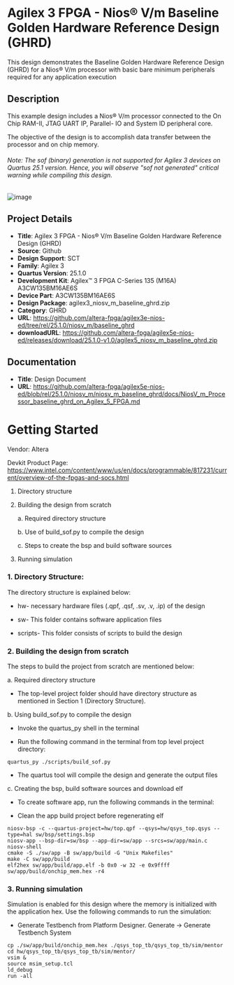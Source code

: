 # Agilex 3 FPGA - Nios® V/m Baseline Golden Hardware Reference Design (GHRD)

This design demonstrates the Baseline Golden Hardware Reference Design (GHRD) for a Nios® V/m processor with basic bare minimum peripherals required for any application execution

## Description

This example design includes a Nios® V/m processor connected to the On Chip RAM-II, JTAG UART IP, Parallel- IO and System ID peripheral core. 

The objective of the design is to accomplish data transfer between the processor and on chip memory. 

###### Note: The sof (binary) generation is not supported for Agilex 3 devices on Quartus 25.1 version. Hence, you will observe "sof not generated" critical warning while compiling this design.

![image](https://github.com/altera-fpga/agilex3e-nios-ed/blob/rel/25.1.0/niosv_m/baseline_ghrd/img/baseline_ghrd_block_design.png)

## Project Details

* **Title**: Agilex 3 FPGA - Nios® V/m Baseline Golden Hardware Reference Design (GHRD)
* **Source**: Github
* **Design Support**: SCT
* **Family**: Agilex 3
* **Quartus Version**: 25.1.0
* **Development Kit**: Agilex™ 3 FPGA C-Series 135 (M16A) A3CW135BM16AE6S
* **Device Part**: A3CW135BM16AE6S
* **Design Package**: agilex3_niosv_m_baseline_ghrd.zip
* **Category**: GHRD
* **URL**: https://github.com/altera-fpga/agilex3e-nios-ed/tree/rel/25.1.0/niosv_m/baseline_ghrd
* **downloadURL**: https://github.com/altera-fpga/agilex5e-nios-ed/releases/download/25.1.0-v1.0/agilex5_niosv_m_baseline_ghrd.zip

## Documentation

* **Title**: Design Document
* **URL**: https://github.com/altera-fpga/agilex5e-nios-ed/blob/rel/25.1.0/niosv_m/niosv_m_baseline_ghrd/docs/NiosV_m_Processor_baseline_ghrd_on_Agilex_5_FPGA.md

# Getting Started

Vendor: Altera

Devkit Product Page: https://www.intel.com/content/www/us/en/docs/programmable/817231/current/overview-of-the-fpgas-and-socs.html

1. Directory structure
2. Building the design from scratch

    a.	Required directory structure

    b.	Use of build_sof.py to compile the design

    c.	Steps to create the bsp and build software sources
    
3. Running simulation

### 1. Directory Structure:

The directory structure is explained below:

- hw- necessary hardware files (.qpf, .qsf, .sv, .v, .ip) of the design

- sw- This folder contains software application files

- scripts- This folder consists of scripts to build the design


### 2. Building the design from scratch

The steps to build the project from scratch are mentioned below:

a. Required directory structure
- The top-level project folder should have directory structure as mentioned in Section 1 (Directory Structure).

b. Using build_sof.py to compile the design
- Invoke the quartus_py shell in the terminal

- Run the following command in the terminal from top level project directory:
```
quartus_py ./scripts/build_sof.py
```
- The quartus tool will compile the design and generate the output files

c. Creating the bsp, build software sources and download elf
- To create software app, run the following commands in the terminal:

- Clean the app build project before regenerating elf

```     
niosv-bsp -c --quartus-project=hw/top.qpf --qsys=hw/qsys_top.qsys --type=hal sw/bsp/settings.bsp
niosv-app --bsp-dir=sw/bsp --app-dir=sw/app --srcs=sw/app/main.c
niosv-shell
cmake -S ./sw/app -B sw/app/build -G "Unix Makefiles"
make -C sw/app/build
elf2hex sw/app/build/app.elf -b 0x0 -w 32 -e 0x9ffff sw/app/build/onchip_mem.hex -r4
```

### 3. Running simulation

Simulation is enabled for this design where the memory is initialized with the application hex. Use the following commands to run the simulation:

- Generate Testbench from Platform Designer. Generate -> Generate Testbench System 
```	
cp ./sw/app/build/onchip_mem.hex ./qsys_top_tb/qsys_top_tb/sim/mentor 
cd hw/qsys_top_tb/qsys_top_tb/sim/mentor/
vsim &
source msim_setup.tcl
ld_debug
run -all
```
